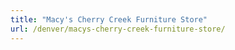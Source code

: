 ```yaml
---
title: "Macy's Cherry Creek Furniture Store"
url: /denver/macys-cherry-creek-furniture-store/
---
```

